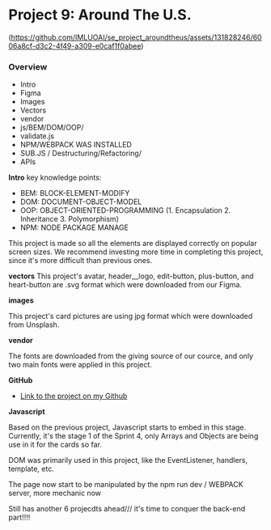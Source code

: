 # Project 9: Around The U.S.


(https://github.com/IMLUOAI/se_project_aroundtheus/assets/131828246/6006a8cf-d3c2-4f49-a309-e0caf1f0abee)


### Overview

- Intro
- Figma
- Images
- Vectors
- vendor
- js/BEM/DOM/OOP/
- validate.js
- NPM/WEBPACK WAS INSTALLED
- SUB.JS / Destructuring/Refactoring/
- APIs

**Intro**
key knowledge points:
  
- BEM: BLOCK-ELEMENT-MODIFY
- DOM: DOCUMENT-OBJECT-MODEL
- OOP: OBJECT-ORIENTED-PROGRAMMING (1. Encapsulation 2. Inheritance 3. Polymorphism)
- NPM: NODE PACKAGE MANAGE

This project is made so all the elements are displayed correctly on popular screen sizes. We recommend investing more time in completing this project, since it's more difficult than previous ones.

**vectors**
This project's avatar, header\_\_logo, edit-button, plus-button, and heart-button are .svg format which were downloaded from our Figma.

**images**

This project's card pictures are using jpg format which were downloaded from Unsplash.

**vendor**

The fonts are downloaded from the giving source of our cource, and only two main fonts were applied in this project.

**GitHub**

- [Link to the project on my Github](https://imluoai.github.io/se_project_aroundtheus/)

**Javascript**

Based on the previous project, Javascript starts to embed in this stage. Currently, it's the stage 1 of the Sprint 4, only Arrays and Objects are being use in it for the cards so far.

DOM was primarily used in this project, like the EventListener, handlers, template, etc.

The page now start to be manipulated by the npm run dev / WEBPACK server, more mechanic now

Still has another 6 projecdts ahead/// it's time to conquer the back-end part!!!!
